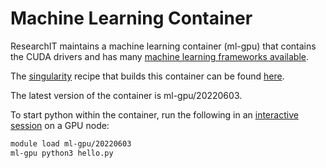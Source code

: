 # Machine Learning Container
ResearchIT maintains a machine learning container (ml-gpu) that contains the CUDA drivers and has many [machine learning frameworks available](preinstalled_software.md).

The [singularity](https://researchit.las.iastate.edu/singularity) recipe that builds this container can be found [here](https://github.com/researchit/singularity-ml).

The latest version of the container is ml-gpu/20220603.

To start python within the container, run the following in an [interactive session](../interactive_computing/index.md) on a GPU node:

```bash
module load ml-gpu/20220603
ml-gpu python3 hello.py
```
